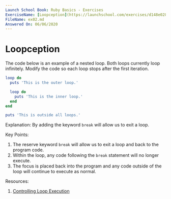 ```yaml
---
Launch School Book: Ruby Basics - Exercises
ExerciseName: [Loopception](https://launchschool.com/exercises/d148e028)
FileName: ex02.md
Answered On: 06/06/2020
---
```


# Loopception

The code below is an example of a nested loop. Both loops currently loop 
infinitely. Modify the code so each loop stops after the first iteration.

```ruby
loop do
  puts 'This is the outer loop.'

  loop do
    puts 'This is the inner loop.'
  end
end

puts 'This is outside all loops.'
```

Explanation: 
By adding the keyword `break` will allow us to exit a loop.

Key Points: 
1. The reserve keyword `break` will allow us to exit a loop and back to the
program code. 
2. Within the loop, any code following the `break` statement will no
longer execute.
3. The focus is placed back into the program and any code outside of the loop 
will continue to execute as normal.

Resources:

1. [Controlling Loop Execution](https://launchschool.com/books/ruby/read/loops_iterators#controllloop)
